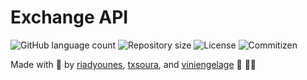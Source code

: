 # Exchange API

<p>
  <img alt="GitHub language count" src="https://img.shields.io/github/languages/count/microservicescommunication/exchange-api?style=for-the-badge&logo=appveyor">

  <img alt="Repository size" src="https://img.shields.io/github/repo-size/microservicescommunication/exchange-api?style=for-the-badge&logo=appveyor">

<img alt="License" src="https://img.shields.io/badge/license-MIT-brightgreen?style=for-the-badge&logo=appveyor">

<img alt="Commitizen" src="https://img.shields.io/badge/commitizen-friendly-brightgreen?style=for-the-badge&logo=appveyor">
</p>

Made with 🖤 by [riadyounes](https://github.com/riadyounes), [txsoura](https://github.com/txsoura), and [viniengelage](https://github.com/viniengelage) 👋 👋🏾
